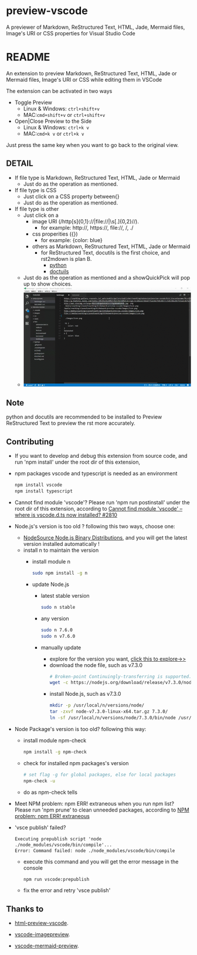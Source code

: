 # preview-vscode

A previewer of Markdown, ReStructured Text, HTML, Jade, Mermaid files, Image's URI or CSS properties for Visual Studio Code

# README

An extension to preview Markdown, ReStructured Text, HTML, Jade or Mermaid files, Image's URI or CSS while editing them in VSCode

The extension can be activated in two ways

* Toggle Preview
    - Linux & Windows: `ctrl+shift+v`
    - MAC:`cmd+shift+v` or `ctrl+shift+v`
* Open|Close Preview to the Side
    - Linux & Windows: `ctrl+k v`
    - MAC:`cmd+k v` or `ctrl+k v`

Just press the same key when you want to go back to the original view.

## DETAIL

+ If file type is Markdown, ReStructured Text, HTML, Jade or Mermaid
    - Just do as the operation as mentioned.
+ If file type is CSS
    - Just click on a CSS property between{}
    - Just do as the operation as mentioned.
+ If file type is other
    - Just click on a 
        * image URI (/http[s]{0,1}:\/\/|file:\/\/|\s[\.]{0,2}\//).
            * for example: http://, https://, file://, /, ./
        * css properities ({})
            * for example: {color: blue}
        * others as Markdown, ReStructured Text, HTML, Jade or Mermaid
            * for ReStructured Text, docutils is the first choice, and rst2mdown is plan B.
                * [python](https://www.python.org/)
                * [doctuils](http://docutils.sourceforge.net/)
    - Just do as the operation as mentioned and a showQuickPick will pop up to show choices.
    - ![Demonstration](images/demonstration.gif)

## Note

python and docutils are recommended to be installed to Preview ReStructured Text to preview the rst more accurately.

## Contributing

+ If you want to develop and debug this extension from source code, and run 'npm install' under the root dir of this extension,

+ npm packages vscode and typescript is needed as an environment
    ```bash
    npm install vscode
    npm install typescript
    ```

+ Cannot find module 'vscode'? Please run 'npm run postinstall' under the root dir of this extension,
according to [Cannot find module 'vscode' – where is vscode.d.ts now installed? #2810](https://github.com/Microsoft/vscode/issues/2810)

+ Node.js's version is too old ? following this two ways, choose one:
    - [NodeSource Node.js Binary Distributions](https://github.com/nodesource/distributions), and you will get the latest version installed automatically !
    - install n to maintain the version
        * install module n

            ```bash
            sudo npm install -g n
            ```

        * update Node.js
             * latest stable version

                ```bash
                sudo n stable
                ```

             * any version

                ```bash
                sudo n 7.6.0
                sudo n v7.6.0
                ```
             * manually update
                * explore for the version you want, [click this to explore->>](https://nodejs.org/download/)
                * download the node file, such as v7.3.0
                    ```bash
                    # Broken-point Continuingly-transferring is supported.
                    wget -c https://nodejs.org/download/release/v7.3.0/node-v7.3.0-linux-x64.tar.gz
                    ```
                * install Node.js, such as v7.3.0
                    ```bash
                    mkdir -p /usr/local/n/versions/node/
                    tar -zxvf node-v7.3.0-linux-x64.tar.gz 7.3.0/
                    ln -sf /usr/local/n/versions/node/7.3.0/bin/node /usr/bin/node
                    ```
+ Node Package's version is too old? following this way:
    - install module npm-check
        ```bash
        npm install -g npm-check
        ```
    - check for installed npm packages's version
        ```bash
        # set flag -g for global packages, else for local packages
        npm-check -u
        ```
    - do as npm-check tells

+ Meet NPM problem: npm ERR! extraneous when you run npm list? Please run 'npm prune' to clean unneeded packages,
according to [NPM problem: npm ERR! extraneous](http://lifeonubuntu.com/npm-problem-npm-err-extraneous/)

+ 'vsce publish' failed?
    ```info
    Executing prepublish script 'node ./node_modules/vscode/bin/compile'...
    Error: Command failed: node ./node_modules/vscode/bin/compile
    ```
    - execute this command and you will get the error message in the console
        ```bash
        npm run vscode:prepublish
        ```
    - fix the error and retry 'vsce publish'

## Thanks to

+ [html-preview-vscode](https://github.com/tht13/html-preview-vscode.git).

+ [vscode-imagepreview](https://github.com/buzzfrog/vscode-imagepreview.git).

+ [vscode-mermaid-preview](https://github.com/vstirbu/vscode-mermaid-preview.git).